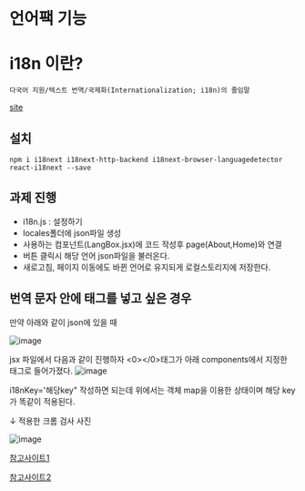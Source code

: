 # 언어팩 기능

# i18n 이란?

    다국어 지원/텍스트 번역/국제화(Internationalization; i18n)의 줄임말
    
   [site](https://react.i18next.com/getting-started)
    

## 설치
`npm i i18next i18next-http-backend i18next-browser-languagedetector react-i18next --save`


## 과제 진행
  - i18n.js : 설정하기
  - locales폴더에 json파일 생성
  - 사용하는 컴포넌트(LangBox.jsx)에 코드 작성후 page(About,Home)와 연결
  - 버튼 클릭시 해당 언어 json파일을 불러온다.
  - 새로고침, 페이지 이동에도 바뀐 언어로 유지되게 로컬스토리지에 저장한다.

## 번역 문자 안에 태그를 넣고 싶은 경우
만약 아래와 같이 json에 있을 때

![image](https://user-images.githubusercontent.com/108104436/228714329-b049743a-f253-4410-bf36-2401a05efcf5.png)

jsx 파일에서 다음과 같이 진행하자 <0></0>태그가 아래 components에서 지정한 <span></span>태그로 들어가졌다.
![image](https://user-images.githubusercontent.com/108104436/228714483-c0ce6567-4111-4193-a362-dd3822f1c06a.png)

i18nKey='해당key" 작성하면 되는데 위에서는 객체 map을 이용한 상태이며 해당 key가 똑같이 적용된다.

↓ 적용한 크롬 검사 사진

![image](https://user-images.githubusercontent.com/108104436/228715014-626985a1-5f8c-48b0-b833-48cf0d942e1a.png)

[참고사이트1](https://stackoverflow.com/questions/16038458/html-tags-in-i18next-translation)

[참고사이트2](https://velog.io/@eunbani/reacti18next-%EC%82%AC%EC%9A%A9%EB%B2%95)

